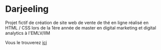 # Darjeeling

Projet fictif de création de site web de vente de thé en ligne réalisé en HTML / CSS lors de la 1ère année de master en digital marketing et digital analytics à l'EMLV/IIM

Vous le trouverez [ici](https://hugomesones.github.io/darjeeling.github.io/)
